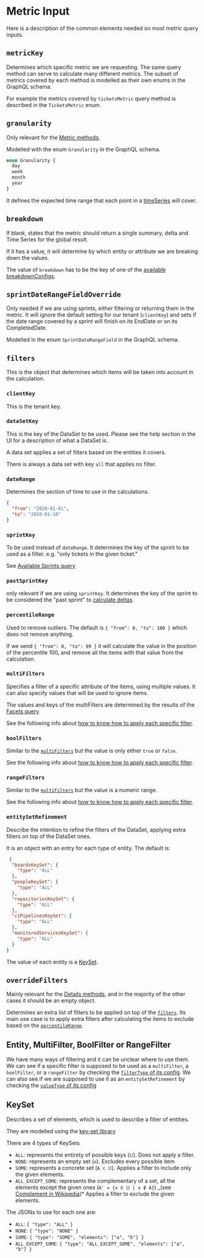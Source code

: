 # Metric Input

Here is a description of the common elements needed on most metric query inputs.

## `metricKey`

Determines which specific metric we are requesting. The same query method can serve to calculate many different metrics. The subset of metrics covered by each method is modelled as their own enums in the GraphQL schema.

For example the metrics covered by `ticketsMetric` query method is described in the `TicketsMetric` enum.

## `granularity`

Only relevant for the [Metric methods](./query-methods-for.md#metric-methods).

Modelled with the enum `Granularity` in the GraphQL schema.

```graphql
enum Granularity {
  day
  week
  month
  year
}
```

It defines the expected time range that each point in a [timeSeries](./query-methods-for.md#metric-methods) will cover.


## `breakdown`

If blank, states that the metric should return a single summary, delta and Time Series for the global result.

If it has a value, it will determine by which entity or attribute we are breaking down the values.

The value of `breakdown` has to be the key of one of the [available breakdownConfigs](./metric-config.md).

## `sprintDateRangeFieldOverride`

Only needed if we are using sprints, either filtering or returning them in the metric.
It will ignore the default setting for our tenant (`clientKey`) and sets if the date range covered by a sprint will finish on its EndDate or on its CompletedDate.

Modelled in the enum `SprintDateRangeField` in the GraphQL schema.

## `filters`

This is the object that determines which items will be taken into account in the calculation.

### `clientKey`

This is the tenant key.

### `dataSetKey`

This is the key of the DataSet to be used. Please see the help section in the UI for a description of what a DataSet is.

A data set applies a set of filters based on the entities it covers.

There is always a data set with key `all` that applies no filter.

### `dateRange`

Determines the section of time to use in the calculations.

```json
{
  "from": "2020-01-01",
  "to": "2020-01-10"
}
```

### `sprintKey`

To be used instead of `dateRange`. It determines the key of the sprint to be used as a filter. 
e.g. "only tickets in the given ticket."

See [Available Sprints query](./available-sprints.md)

### `pastSprintKey`

only relevant if we are using `sprintKey`. It determines the key of the sprint to be considered the "past sprint" to [calculate deltas](./query-methods-for.md#metric-methods).

### `percentileRange`

Used to remove outliers. The default is `{ "from": 0, "to": 100 }` which does not remove anything.

If we send `{ "from": 0, "to": 99 }` it will calculate the value in the position of the percentile 100, and remove all the items with that value from the calculation.

### `multiFilters`

Specifies a filter of a specific attribute of the items, using multiple values. It can also specify values that will be used to ignore items.

The values and keys of the multiFilters are determined by the results of the [Facets query](./query-methods-for.md#facets-methods)

See the following info about [how to know how to apply each specific filter](#entity-multifilter-boolfilter-or-rangefilter).

### `boolFilters`

Similar to the [`multiFilters`](#multifilters) but the value is only either `true` or `false`.

See the following info about [how to know how to apply each specific filter](#entity-multifilter-boolfilter-or-rangefilter).


### `rangeFilters`

Similar to the [`multiFilters`](#multifilters) but the value is a numeric range.

See the following info about [how to know how to apply each specific filter](#entity-multifilter-boolfilter-or-rangefilter).


### `entitySetRefinement`

Describe the intention to refine the filters of the DataSet, applying extra filters on top of the DataSet ones.

It is an object with an entry for each type of entity. The default is:

```json
 {
  "boardsKeySet": {
    "type": "ALL"
  },
  "peopleKeySet": {
    "type": "ALL"
  },
  "repositoriesKeySet": {
    "type": "ALL"
  },
  "ciPipelinesKeySet": {
    "type": "ALL"
  },
  "monitoredServicesKeySet": {
    "type": "ALL"
  }
}
```

The value of each entity is a [KeySet](#keyset).

## `overrideFilters`

Mainly relevant for the [Details methods](./query-methods-for.md#details-methods), and in the majority of the other cases it should be an empty object.

Determines an extra list of filters to be applied on top of the [`filters`](#filters). Its main use case is to apply extra filters after calculating the items to exclude based on the [`percentileRange`](#percentilerange).

## Entity, MultiFilter, BoolFilter or RangeFilter

We have many ways of filtering and it can be unclear where to use them. We can see if a specific filter is supposed to be used as a `multiFilter`, a `boolFilter`, or a `rangeFilter` by checking the [`filterType` of its config](./metric-config.md#filtertype). We can also see if we are supposed to use it as an `entitySetRefinement` by checking the [`valueType` of its config](./metric-config.md#valuetype) 

## KeySet

Describes a set of elements, which is used to describe a filter of entities.

They are modelled using the [key-set library](https://github.com/eturino/ts-key-set)

There are 4 types of KeySets

- `ALL`: represents the entirety of possible keys (`𝕌`). Does not apply a filter.
- `NONE`: represents an empty set (`∅`). Excludes every possible item
- `SOME`: represents a concrete set (`A ⊂ 𝕌`). Applies a filter to include only the given elements.
- `ALL_EXCEPT_SOME`: represents the complementary of a set, all the elements except the given ones (`A' = {x ∈ 𝕌 | x ∉ A}`) _(see [Complement in Wikipedia](https://en.wikipedia.org/wiki/Complement_\(set*theory\)))* Applies a filter to exclude the given elements.

The JSONs to use for each one are:

- `ALL`: `{ "type": "ALL" }`
- `NONE`: `{ "type": "NONE" }`
- `SOME`: `{ "type": "SOME", "elements": ["a", "b"] }`
- `ALL_EXCEPT_SOME`: `{ "type": "ALL_EXCEPT_SOME", "elements": ["a", "b"] }`
